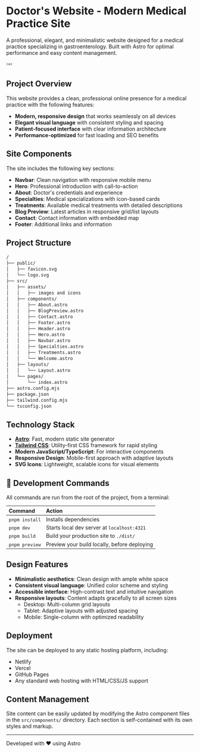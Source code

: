 # Doctor's Website - Modern Medical Practice Site

A professional, elegant, and minimalistic website designed for a medical practice specializing in gastroenterology. Built with Astro for optimal performance and easy content management.

![Doctor's Website Preview](src/assets/rotonda.png)

## Project Overview

This website provides a clean, professional online presence for a medical practice with the following features:

- **Modern, responsive design** that works seamlessly on all devices
- **Elegant visual language** with consistent styling and spacing
- **Patient-focused interface** with clear information architecture
- **Performance-optimized** for fast loading and SEO benefits

## Site Components

The site includes the following key sections:

- **Navbar**: Clean navigation with responsive mobile menu
- **Hero**: Professional introduction with call-to-action
- **About**: Doctor's credentials and experience
- **Specialties**: Medical specializations with icon-based cards
- **Treatments**: Available medical treatments with detailed descriptions
- **Blog Preview**: Latest articles in responsive grid/list layouts
- **Contact**: Contact information with embedded map
- **Footer**: Additional links and information

## Project Structure

```text
/
├── public/
│   ├── favicon.svg
│   └── logo.svg
├── src/
│   ├── assets/
│   │   ├── images and icons
│   ├── components/
│   │   ├── About.astro
│   │   ├── BlogPreview.astro
│   │   ├── Contact.astro
│   │   ├── Footer.astro
│   │   ├── Header.astro
│   │   ├── Hero.astro
│   │   ├── Navbar.astro
│   │   ├── Specialties.astro
│   │   ├── Treatments.astro
│   │   └── Welcome.astro
│   ├── layouts/
│   │   └── Layout.astro
│   └── pages/
│       └── index.astro
├── astro.config.mjs
├── package.json
├── tailwind.config.mjs
└── tsconfig.json
```

## Technology Stack

- **[Astro](https://astro.build/)**: Fast, modern static site generator
- **[Tailwind CSS](https://tailwindcss.com/)**: Utility-first CSS framework for rapid styling
- **Modern JavaScript/TypeScript**: For interactive components
- **Responsive Design**: Mobile-first approach with adaptive layouts
- **SVG Icons**: Lightweight, scalable icons for visual elements

## 🧞 Development Commands

All commands are run from the root of the project, from a terminal:

| Command                   | Action                                           |
| :------------------------ | :----------------------------------------------- |
| `pnpm install`            | Installs dependencies                            |
| `pnpm dev`                | Starts local dev server at `localhost:4321`      |
| `pnpm build`              | Build your production site to `./dist/`          |
| `pnpm preview`            | Preview your build locally, before deploying     |

## Design Features

- **Minimalistic aesthetics**: Clean design with ample white space
- **Consistent visual language**: Unified color scheme and styling
- **Accessible interface**: High-contrast text and intuitive navigation
- **Responsive layouts**: Content adapts gracefully to all screen sizes
  - Desktop: Multi-column grid layouts
  - Tablet: Adaptive layouts with adjusted spacing
  - Mobile: Single-column with optimized readability

## Deployment

The site can be deployed to any static hosting platform, including:

- Netlify
- Vercel
- GitHub Pages
- Any standard web hosting with HTML/CSS/JS support

## Content Management

Site content can be easily updated by modifying the Astro component files in the `src/components/` directory. Each section is self-contained with its own styles and markup.

---

Developed with ❤️ using Astro
